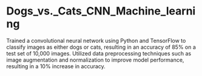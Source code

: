 # Dogs_vs._Cats_CNN_Machine_learning

Trained a convolutional neural network using Python and TensorFlow to classify images as either dogs or cats, resulting in an accuracy of 85% on a test set of 10,000 images.
Utilized data preprocessing techniques such as image augmentation and normalization to improve model performance, resulting in a 10% increase in accuracy.
